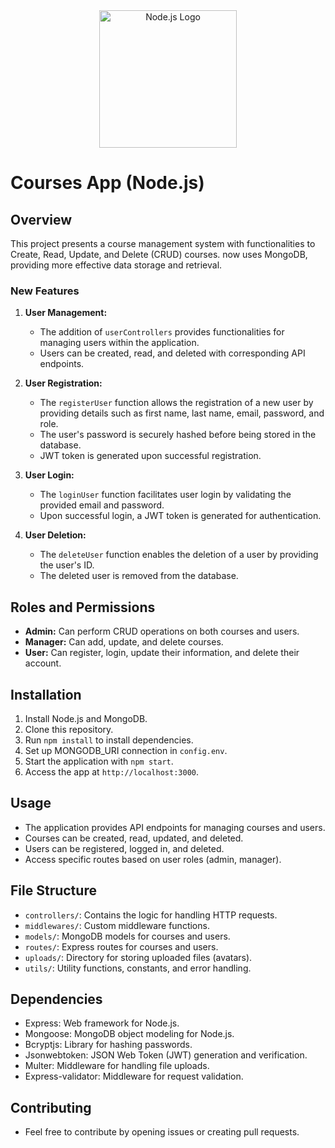 <div align="center">
  <img src="https://www.svgrepo.com/show/376337/node-js.svg" alt="Node.js Logo" width="220" height="220">
</div>

# Courses App (Node.js)

## Overview

This project presents a course management system with functionalities to Create, Read, Update, and Delete (CRUD) courses. now uses MongoDB, providing more effective data storage and retrieval.

### New Features

1. **User Management:**

   - The addition of `userControllers` provides functionalities for managing users within the application.
   - Users can be created, read, and deleted with corresponding API endpoints.

2. **User Registration:**

   - The `registerUser` function allows the registration of a new user by providing details such as first name, last name, email, password, and role.
   - The user's password is securely hashed before being stored in the database.
   - JWT token is generated upon successful registration.

3. **User Login:**

   - The `loginUser` function facilitates user login by validating the provided email and password.
   - Upon successful login, a JWT token is generated for authentication.

4. **User Deletion:**
   - The `deleteUser` function enables the deletion of a user by providing the user's ID.
   - The deleted user is removed from the database.

## Roles and Permissions

- **Admin:** Can perform CRUD operations on both courses and users.
- **Manager:** Can add, update, and delete courses.
- **User:** Can register, login, update their information, and delete their account.

## Installation

1. Install Node.js and MongoDB.
2. Clone this repository.
3. Run `npm install` to install dependencies.
4. Set up MONGODB_URI connection in `config.env`.
5. Start the application with `npm start`.
6. Access the app at `http://localhost:3000`.

## Usage

- The application provides API endpoints for managing courses and users.
- Courses can be created, read, updated, and deleted.
- Users can be registered, logged in, and deleted.
- Access specific routes based on user roles (admin, manager).

## File Structure

- `controllers/`: Contains the logic for handling HTTP requests.
- `middlewares/`: Custom middleware functions.
- `models/`: MongoDB models for courses and users.
- `routes/`: Express routes for courses and users.
- `uploads/`: Directory for storing uploaded files (avatars).
- `utils/`: Utility functions, constants, and error handling.

## Dependencies

- Express: Web framework for Node.js.
- Mongoose: MongoDB object modeling for Node.js.
- Bcryptjs: Library for hashing passwords.
- Jsonwebtoken: JSON Web Token (JWT) generation and verification.
- Multer: Middleware for handling file uploads.
- Express-validator: Middleware for request validation.

## Contributing

- Feel free to contribute by opening issues or creating pull requests.
